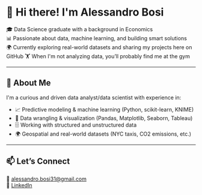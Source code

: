 # 👋 Hi there! I'm Alessandro Bosi

🎓 Data Science graduate with a background in Economics  
📊 Passionate about data, machine learning, and building smart solutions  
🌍 Currently exploring real-world datasets and sharing my projects here on GitHub
🏋️ When I'm not analyzing data, you’ll probably find me at the gym

---

## 🚀 About Me

I'm a curious and driven data analyst/data scientist with experience in:
- 📈 Predictive modeling & machine learning (Python, scikit-learn, KNIME)
- 🧹 Data wrangling & visualization (Pandas, Matplotlib, Seaborn, Tableau)
- 🗄️ Working with structured and unstructured data
- 🌍 Geospatial and real-world datasets (NYC taxis, CO2 emissions, etc.)

---


## 📫 Let’s Connect

📧 alessandro.bosi31@gmail.com  
💼 [LinkedIn](www.linkedin.com/in/alebosi31)  
